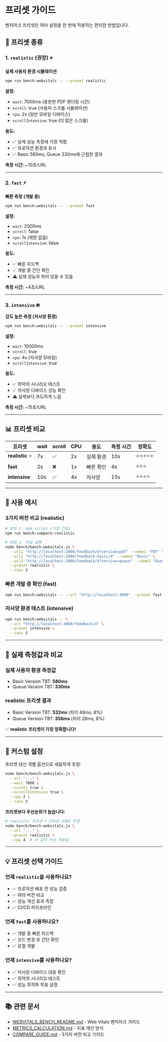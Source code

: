 # 프리셋 가이드

벤치마크 프리셋은 여러 설정을 한 번에 적용하는 편리한 방법입니다.

## 🎯 프리셋 종류

### 1. `realistic` (권장) ⭐
**실제 사용자 환경 시뮬레이션**

```bash
npm run bench:webvitals -- --preset realistic
```

**설정:**
- `wait`: 7000ms (충분한 PDF 렌더링 시간)
- `scroll`: true (사용자 스크롤 시뮬레이션)
- `cpu`: 2x (일반 모바일 디바이스)
- `scrollIntensive`: true (더 많은 스크롤)

**용도:**
- ✅ 실제 성능 측정에 가장 적합
- ✅ 프로덕션 환경과 유사
- ✅ Basic 580ms, Queue 330ms에 근접한 결과

**측정 시간:** ~10초/URL

---

### 2. `fast` ⚡
**빠른 측정 (개발 중)**

```bash
npm run bench:webvitals -- --preset fast
```

**설정:**
- `wait`: 2000ms
- `scroll`: false
- `cpu`: 1x (제한 없음)
- `scrollIntensive`: false

**용도:**
- ✅ 빠른 피드백
- ✅ 개발 중 간단 확인
- ⚠️ 실제 성능과 차이 있을 수 있음

**측정 시간:** ~4초/URL

---

### 3. `intensive` 🔥
**강도 높은 측정 (저사양 환경)**

```bash
npm run bench:webvitals -- --preset intensive
```

**설정:**
- `wait`: 10000ms
- `scroll`: true
- `cpu`: 4x (저사양 모바일)
- `scrollIntensive`: true

**용도:**
- ✅ 최악의 시나리오 테스트
- ✅ 저사양 디바이스 성능 확인
- ⚠️ 실제보다 과도하게 느림

**측정 시간:** ~15초/URL

---

## 📊 프리셋 비교

| 프리셋 | wait | scroll | CPU | 용도 | 측정 시간 | 정확도 |
|--------|------|--------|-----|------|----------|--------|
| **realistic** ⭐ | 7s | ✅ | 2x | 실제 환경 | 10s | ⭐⭐⭐⭐⭐ |
| **fast** | 2s | ❌ | 1x | 빠른 확인 | 4s | ⭐⭐⭐ |
| **intensive** | 10s | ✅ | 4x | 저사양 | 15s | ⭐⭐⭐⭐ |

---

## 🚀 사용 예시

### 3가지 버전 비교 (realistic)

```bash
# 방법 1: npm script (가장 간단)
npm run bench:compare:realistic

# 방법 2: 직접 실행
node bench/bench-webvitals.js \
  --url1 "http://localhost:3000/feedback/4?version=pdf" --name1 "PDF" \
  --url2 "http://localhost:3000/feedback-basic/4" --name2 "Basic" \
  --url3 "http://localhost:3000/feedback/4?version=queue" --name3 "Queue" \
  --preset realistic \
  --runs 3
```

### 빠른 개발 중 확인 (fast)

```bash
npm run bench:webvitals -- --url "http://localhost:3000" --preset fast
```

### 저사양 환경 테스트 (intensive)

```bash
npm run bench:webvitals -- \
  --url "http://localhost:3000/feedback/4" \
  --preset intensive \
  --runs 3
```

---

## 🎯 실제 측정값과 비교

### 실제 사용자 환경 측정값
- Basic Version TBT: **580ms**
- Queue Version TBT: **330ms**

### realistic 프리셋 결과
- Basic Version TBT: **532ms** (차이 48ms, 8%)
- Queue Version TBT: **358ms** (차이 28ms, 8%)

✅ **realistic 프리셋이 가장 정확합니다!**

---

## 🔧 커스텀 설정

프리셋 대신 개별 옵션으로 세밀하게 조정:

```bash
node bench/bench-webvitals.js \
  --url "..." \
  --wait 7000 \
  --scroll true \
  --scrollIntensive true \
  --cpu 2 \
  --runs 3
```

**프리셋보다 우선순위가 높습니다:**
```bash
# realistic 프리셋 + CPU만 4배로 변경
node bench/bench-webvitals.js \
  --url "..." \
  --preset realistic \
  --cpu 4  # 이 값이 우선 적용됨
```

---

## 💡 프리셋 선택 가이드

### 언제 `realistic`을 사용하나요?
- ✅ 프로덕션 배포 전 성능 검증
- ✅ 여러 버전 비교
- ✅ 성능 개선 효과 측정
- ✅ CI/CD 파이프라인

### 언제 `fast`를 사용하나요?
- ✅ 개발 중 빠른 피드백
- ✅ 코드 변경 후 간단 확인
- ✅ 로컬 개발

### 언제 `intensive`를 사용하나요?
- ✅ 저사양 디바이스 대응 확인
- ✅ 최악의 시나리오 테스트
- ✅ 성능 최적화 목표 설정

---

## 📚 관련 문서

- [WEBVITALS_BENCH_README.md](./WEBVITALS_BENCH_README.md) - Web Vitals 벤치마크 가이드
- [METRICS_CALCULATION.md](./METRICS_CALCULATION.md) - 지표 계산 방식
- [COMPARE_GUIDE.md](./COMPARE_GUIDE.md) - 3가지 버전 비교 가이드

